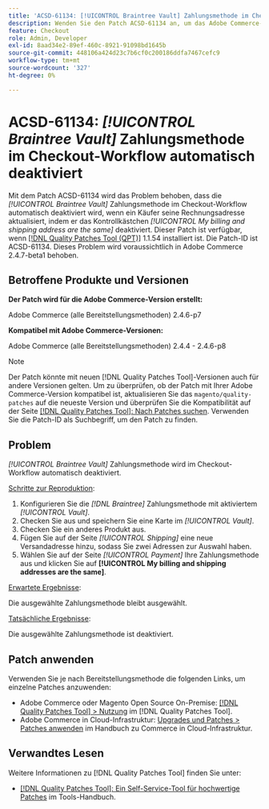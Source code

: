 ```yaml
---
title: 'ACSD-61134: [!UICONTROL Braintree Vault] Zahlungsmethode im Checkout-Workflow automatisch deaktiviert'
description: Wenden Sie den Patch ACSD-61134 an, um das Adobe Commerce-Problem zu beheben, bei dem die Zahlungsmethode *[!UICONTROL Braintree Vault]* im Checkout-Workflow automatisch deaktiviert wird, wenn ein Käufer seine Rechnungsadresse aktualisiert, indem er das Kontrollkästchen *[!UICONTROL My billing and shipping address are the same]* deaktiviert.
feature: Checkout
role: Admin, Developer
exl-id: 8aad34e2-89ef-460c-8921-91098bd1645b
source-git-commit: 448106a424d23c7b6cf0c200186ddfa7467cefc9
workflow-type: tm+mt
source-wordcount: '327'
ht-degree: 0%

---
```


# ACSD-61134: *[!UICONTROL Braintree Vault]* Zahlungsmethode im Checkout-Workflow automatisch deaktiviert

Mit dem Patch ACSD-61134 wird das Problem behoben, dass die *[!UICONTROL Braintree Vault]* Zahlungsmethode im Checkout-Workflow automatisch deaktiviert wird, wenn ein Käufer seine Rechnungsadresse aktualisiert, indem er das Kontrollkästchen *[!UICONTROL My billing and shipping address are the same]* deaktiviert. Dieser Patch ist verfügbar, wenn [[!DNL Quality Patches Tool (QPT)]](https://experienceleague.adobe.com/en/docs/commerce-knowledge-base/kb/announcements/commerce-announcements/magento-quality-patches-released-new-tool-to-self-serve-quality-patches) 1.1.54 installiert ist. Die Patch-ID ist ACSD-61134. Dieses Problem wird voraussichtlich in Adobe Commerce 2.4.7-beta1 behoben.

## Betroffene Produkte und Versionen

**Der Patch wird für die Adobe Commerce-Version erstellt:**

Adobe Commerce (alle Bereitstellungsmethoden) 2.4.6-p7

**Kompatibel mit Adobe Commerce-Versionen:**

Adobe Commerce (alle Bereitstellungsmethoden) 2.4.4 - 2.4.6-p8

>[!NOTE]
>
>Der Patch könnte mit neuen [!DNL Quality Patches Tool]-Versionen auch für andere Versionen gelten. Um zu überprüfen, ob der Patch mit Ihrer Adobe Commerce-Version kompatibel ist, aktualisieren Sie das `magento/quality-patches` auf die neueste Version und überprüfen Sie die Kompatibilität auf der Seite [[!DNL Quality Patches Tool]: Nach Patches suchen](https://experienceleague.adobe.com/tools/commerce-quality-patches/index.html). Verwenden Sie die Patch-ID als Suchbegriff, um den Patch zu finden.

## Problem

*[!UICONTROL Braintree Vault]* Zahlungsmethode wird im Checkout-Workflow automatisch deaktiviert.

<u>Schritte zur Reproduktion</u>:

1. Konfigurieren Sie die *[!DNL Braintree]* Zahlungsmethode mit aktiviertem *[!UICONTROL Vault]*.
1. Checken Sie aus und speichern Sie eine Karte im *[!UICONTROL Vault]*.
1. Checken Sie ein anderes Produkt aus.
1. Fügen Sie auf der Seite *[!UICONTROL Shipping]* eine neue Versandadresse hinzu, sodass Sie zwei Adressen zur Auswahl haben.
1. Wählen Sie auf der Seite *[!UICONTROL Payment]* Ihre Zahlungsmethode aus und klicken Sie auf **[!UICONTROL My billing and shipping addresses are the same]**.

<u>Erwartete Ergebnisse</u>:

Die ausgewählte Zahlungsmethode bleibt ausgewählt.

<u>Tatsächliche Ergebnisse</u>:

Die ausgewählte Zahlungsmethode ist deaktiviert.

## Patch anwenden

Verwenden Sie je nach Bereitstellungsmethode die folgenden Links, um einzelne Patches anzuwenden:

* Adobe Commerce oder Magento Open Source On-Premise: [[!DNL Quality Patches Tool] > Nutzung](/help/tools/quality-patches-tool/usage.md) im [!DNL Quality Patches Tool].
* Adobe Commerce in Cloud-Infrastruktur: [Upgrades und Patches > Patches anwenden](https://experienceleague.adobe.com/docs/commerce-cloud-service/user-guide/develop/upgrade/apply-patches.html) im Handbuch zu Commerce in Cloud-Infrastruktur.

## Verwandtes Lesen

Weitere Informationen zu [!DNL Quality Patches Tool] finden Sie unter:

* [[!DNL Quality Patches Tool]: Ein Self-Service-Tool für hochwertige Patches](/help/tools/quality-patches-tool/quality-patches-tool-to-self-serve-quality-patches.md) im Tools-Handbuch.
